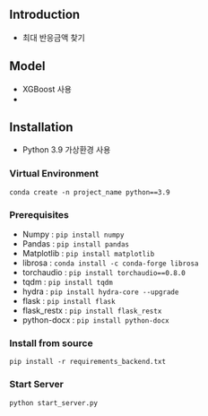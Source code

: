 ## Introduction  
- 최대 반응금액 찾기

## Model
- XGBoost 사용
- 

## Installation
- Python 3.9 가상환경 사용

### Virtual Environment
```
conda create -n project_name python==3.9
```

### Prerequisites  
- Numpy : `pip install numpy`  
- Pandas : `pip install pandas`
- Matplotlib : `pip install matplotlib`
- librosa : `conda install -c conda-forge librosa`
- torchaudio : `pip install torchaudio==0.8.0`
- tqdm : `pip install tqdm`
- hydra : `pip install hydra-core --upgrade`
- flask : `pip install flask`
- flask_restx : `pip install flask_restx`
- python-docx : `pip install python-docx`

### Install from source
```
pip install -r requirements_backend.txt
```

### Start Server
```
python start_server.py
```
